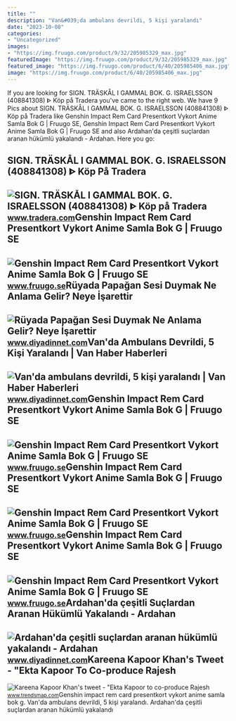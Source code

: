 ```yaml
---
title: ""
description: "Van&#039;da ambulans devrildi, 5 kişi yaralandı"
date: "2023-10-08"
categories:
- "Uncategorized"
images:
- "https://img.fruugo.com/product/9/32/205985329_max.jpg"
featuredImage: "https://img.fruugo.com/product/9/32/205985329_max.jpg"
featured_image: "https://img.fruugo.com/product/6/40/205985406_max.jpg"
image: "https://img.fruugo.com/product/6/40/205985406_max.jpg"
---
```


If you are looking for SIGN. TRÄSKÅL I GAMMAL BOK. G. ISRAELSSON (408841308) ᐈ Köp på Tradera you've came to the right web. We have 9 Pics about SIGN. TRÄSKÅL I GAMMAL BOK. G. ISRAELSSON (408841308) ᐈ Köp på Tradera like Genshin Impact Rem Card Presentkort Vykort Anime Samla Bok G | Fruugo SE, Genshin Impact Rem Card Presentkort Vykort Anime Samla Bok G | Fruugo SE and also Ardahan'da çeşitli suçlardan aranan hükümlü yakalandı - Ardahan. Here you go:

SIGN. TRÄSKÅL I GAMMAL BOK. G. ISRAELSSON (408841308) ᐈ Köp På Tradera
----------------------------------------------------------------------

 ![SIGN. TRÄSKÅL I GAMMAL BOK. G. ISRAELSSON (408841308) ᐈ Köp på Tradera](https://img.tradera.net/images/735/361652735_b5296e23-f843-4322-a30e-daac837af932.jpg) <small>www.tradera.com</small>Genshin Impact Rem Card Presentkort Vykort Anime Samla Bok G | Fruugo SE
------------------------------------------------------------------------

 ![Genshin Impact Rem Card Presentkort Vykort Anime Samla Bok G | Fruugo SE](https://img.fruugo.com/product/9/32/205985329_max.jpg) <small>www.fruugo.se</small>Rüyada Papağan Sesi Duymak Ne Anlama Gelir? Neye İşarettir
----------------------------------------------------------

 ![Rüyada Papağan Sesi Duymak Ne Anlama Gelir? Neye İşarettir](https://www.diyadinnet.com/resim/hayvanlar/kuslar/papagan0.jpg) <small>www.diyadinnet.com</small>Van'da Ambulans Devrildi, 5 Kişi Yaralandı | Van Haber Haberleri
----------------------------------------------------------------

 ![Van'da ambulans devrildi, 5 kişi yaralandı | Van Haber Haberleri](https://www.diyadinnet.com/img/2022/01/van-da-ambulans-devrildi-5-kisi-yaralandi.jpg) <small>www.diyadinnet.com</small>Genshin Impact Rem Card Presentkort Vykort Anime Samla Bok G | Fruugo SE
------------------------------------------------------------------------

 ![Genshin Impact Rem Card Presentkort Vykort Anime Samla Bok G | Fruugo SE](https://img.fruugo.com/product/6/40/205985406_max.jpg) <small>www.fruugo.se</small>Genshin Impact Rem Card Presentkort Vykort Anime Samla Bok G | Fruugo SE
------------------------------------------------------------------------

 ![Genshin Impact Rem Card Presentkort Vykort Anime Samla Bok G | Fruugo SE](https://img.fruugo.com/product/8/49/205985498_max.jpg) <small>www.fruugo.se</small>Genshin Impact Rem Card Presentkort Vykort Anime Samla Bok G | Fruugo SE
------------------------------------------------------------------------

 ![Genshin Impact Rem Card Presentkort Vykort Anime Samla Bok G | Fruugo SE](https://img.fruugo.com/product/2/26/205985262_max.jpg) <small>www.fruugo.se</small>Ardahan'da çeşitli Suçlardan Aranan Hükümlü Yakalandı - Ardahan
---------------------------------------------------------------

 ![Ardahan'da çeşitli suçlardan aranan hükümlü yakalandı - Ardahan](https://www.diyadinnet.com/bigimages/haber/2022/02/70909.jpg) <small>www.diyadinnet.com</small>Kareena Kapoor Khan's Tweet - "Ekta Kapoor To Co-produce Rajesh
---------------------------------------------------------------

 ![Kareena Kapoor Khan's tweet - "Ekta Kapoor to co-produce Rajesh](https://pbs.twimg.com/media/Fcyada8X0AANSFu.jpg) <small>www.trendsmap.com</small>Genshin impact rem card presentkort vykort anime samla bok g. Van'da ambulans devrildi, 5 kişi yaralandı. Ardahan'da çeşitli suçlardan aranan hükümlü yakalandı
